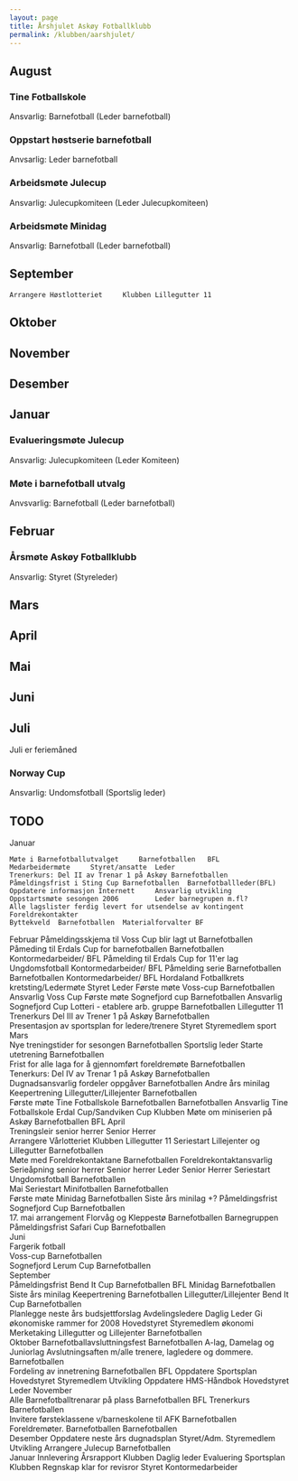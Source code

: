 ```yaml
---
layout: page
title: Årshjulet Askøy Fotballklubb
permalink: /klubben/aarshjulet/
---
```

## August

### Tine Fotballskole
Ansvarlig: Barnefotball (Leder barnefotball)

### Oppstart høstserie barnefotball
Anvsarlig: Leder barnefotball

### Arbeidsmøte Julecup
Ansvarlig: Julecupkomiteen (Leder Julecupkomiteen)

### Arbeidsmøte Minidag
Ansvarlig: Barnefotball (Leder barnefotball)



## September
	Arrangere Høstlotteriet 	Klubben	Lillegutter 11

## Oktober

## November

## Desember


## Januar

### Evalueringsmøte Julecup
Ansvarlig: Julecupkomiteen (Leder Komiteen)


### Møte i barnefotball utvalg
Anvsvarlig: Barnefotball (Leder barnefotball)


## Februar

### Årsmøte Askøy Fotballklubb
Ansvarlig: Styret (Styreleder)


## Mars

## April

## Mai

## Juni

## Juli
Juli er feriemåned 

### Norway Cup
Ansvarlig: Undomsfotball (Sportslig leder)



## TODO

Januar

	Møte i Barnefotballutvalget 	Barnefotballen	 BFL
	Medarbeidermøte  	Styret/ansatte	Leder
	Trenerkurs: Del II av Trenar 1 på Askøy	Barnefotballen	
	Påmeldingsfrist i Sting Cup	Barnefotballen	Barnefotballleder(BFL)
	Oppdatere informasjon Internett		Ansvarlig utvikling
	Oppstartsmøte sesongen 2006 		Leder barnegrupen m.fl?
	Alle lagslister ferdig levert for utsendelse av kontingent		 Foreldrekontakter
	Byttekveld	Barnefotballen	Materialforvalter BF
Februar	
	Påmeldingsskjema til Voss Cup blir lagt ut	Barnefotballen	
	Påmeding til Erdals Cup for barnefotballen  	Barnefotballen	Kontormedarbeider/ BFL
	Påmelding til Erdals Cup for 11'er lag  	Ungdomsfotball	Kontormedarbeider/ BFL
	Påmelding serie Barnefotballen	Barnefotballen	Kontormedarbeider/ BFL
	Hordaland Fotballkrets kretsting/Ledermøte	 Styret	Leder
	Første møte Voss-cup  	Barnefotballen	Ansvarlig Voss Cup
	Første møte Sognefjord cup  	Barnefotballen	Ansvarlig Sognefjord Cup
	Lotteri - etablere arb. gruppe 	Barnefotballen	Lillegutter 11
	Trenerkurs Del III av Trener 1 på Askøy 	Barnefotballen	
	Presentasjon av sportsplan for ledere/trenere	Styret 	Styremedlem sport
Mars	
	Nye treningstider for sesongen	Barnefotballen	Sportslig leder
	Starte utetrening	Barnefotballen	
	Frist for alle laga for å gjennomført foreldremøte	Barnefotballen	
	Tenerkurs: Del IV av Trenar 1 på Askøy 	Barnefotballen	
	Dugnadsansvarlig fordeler oppgåver  	Barnefotballen	Andre års minilag
	Keepertrening Lillegutter/Lillejenter	Barnefotballen	
	Første møte Tine Fotballskole Barnefotballen 	Barnefotballen	Ansvarlig Tine Fotballskole
	Erdal Cup/Sandviken Cup	Klubben	
	Møte om miniserien på Askøy 	Barnefotballen	BFL
April	
	Treningsleir senior herrer 	Senior Herrer	
	Arrangere Vårlotteriet  	Klubben	Lillegutter 11
	Seriestart Lillejenter og Lillegutter 	Barnefotballen	
	Møte med Foreldrekontaktane  	Barnefotballen	Foreldrekontaktansvarlig
	Serieåpning senior herrer 	Senior herrer	Leder Senior Herrer
	Seriestart Ungdomsfotball 	Barnefotballen	
Mai	
	Seriestart Minifotballen	Barnefotballen	
	Første møte Minidag	Barnefotballen	Siste års minilag +?
	Påmeldingsfrist Sognefjord Cup 	Barnefotballen	
	17. mai arrangement Florvåg og Kleppestø  	Barnefotballen	Barnegruppen
	Påmeldingsfrist Safari Cup	Barnefotballen	
Juni	
	Fargerik fotball		
	Voss-cup	Barnefotballen	
	Sognefjord Lerum Cup	Barnefotballen	
September	
	Påmeldingsfrist Bend It Cup 	Barnefotballen	BFL
	Minidag 	Barnefotballen	Siste års minilag
	Keepertrening 	Barnefotballen	Lillegutter/Lillejenter
	Bend It Cup 	Barnefotballen	
	Planlegge neste års budsjettforslag  	Avdelingsledere	Daglig Leder
	Gi økonomiske rammer for 2008  	Hovedstyret	Styremedlem økonomi
	Merketaking Lillegutter og Lillejenter 	Barnefotballen	
Oktober
	Barnefotballavsluttningsfest 	Barnefotballen	 A-lag, Damelag og Juniorlag
	Avslutningsaften m/alle trenere, lagledere og dommere.	Barnefotballen	
	Fordeling av innetrening 	Barnefotballen	BFL
	Oppdatere Sportsplan  	Hovedstyret	Styremedlem Utvikling
	Oppdatere HMS-Håndbok 	Hovedstyret	Leder
November	
	Alle Barnefotballtrenarar på plass 	Barnefotballen	BFL
	Trenerkurs 	Barnefotballen	
	Invitere førsteklassene v/barneskolene til AFK	Barnefotballen	
	Foreldremøter. Barnefotballen	Barnefotballen	
Desember	Oppdatere neste års dugnadsplan	Styret/Adm.	Styremedlem Utvikling
	Arrangere Julecup	Barnefotballen	
Januar	Innlevering Årsrapport	Klubben	Daglig leder
	Evaluering Sportsplan	Klubben	
	Regnskap klar for revisror	Styret	Kontormedarbeider 
